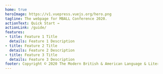 ```yaml
---
home: true
heroImage: https://v1.vuepress.vuejs.org/hero.png
tagline: The webpage for MBALL Conference 2020.
actionText: Quick Start →
actionLink: /guide/
features:
- title: Feature 1 Title
  details: Feature 1 Description
- title: Feature 2 Title
  details: Feature 2 Description
- title: Feature 3 Title
  details: Feature 3 Description
footer: Copyright © 2020 The Modern British & American Language & Literature Circle
---
```

